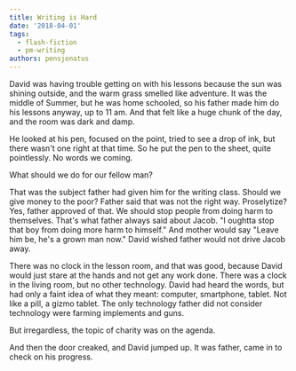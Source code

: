 ```yaml
---
title: Writing is Hard
date: '2018-04-01'
tags:
  - flash-fiction
  - pm-writing
authors: pensjonatus
---
```


David was having trouble getting on with his lessons because the sun was shining
outside, and the warm grass smelled like adventure. It was the middle of Summer,
but he was home schooled, so his father made him do his lessons anyway, up to 11
am. And that felt like a huge chunk of the day, and the room was dark and damp.

<!-- truncate -->

He looked at his pen, focused on the point, tried to see a drop of ink, but
there wasn't one right at that time. So he put the pen to the sheet, quite
pointlessly. No words we coming.

What should we do for our fellow man?

That was the subject father had given him for the writing class. Should we give
money to the poor? Father said that was not the right way. Proselytize? Yes,
father approved of that. We should stop people from doing harm to themselves.
That's what father always said about Jacob. "I oughtta stop that boy from doing
more harm to himself." And mother would say "Leave him be, he's a grown man
now." David wished father would not drive Jacob away.

There was no clock in the lesson room, and that was good, because David would
just stare at the hands and not get any work done. There was a clock in the
living room, but no other technology. David had heard the words, but had only a
faint idea of what they meant: computer, smartphone, tablet. Not like a pill, a
gizmo tablet. The only technology father did not consider technology were
farming implements and guns.

But irregardless, the topic of charity was on the agenda.

And then the door creaked, and David jumped up. It was father, came in to check
on his progress.
